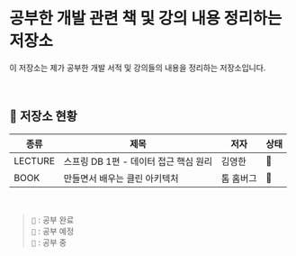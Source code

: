 # 공부한 개발 관련 책 및 강의 내용 정리하는 저장소

이 저장소는 제가 공부한 개발 서적 및 강의들의 내용을 정리하는 저장소입니다.  

</br>

## 🔖 저장소 현황

| 종류 | 제목 | 저자 | 상태 |
|------|----------------------------------|--------------------------|------|
| LECTURE | 스프링 DB 1편 - 데이터 접근 핵심 원리 | 김영한 | 📙 |
| BOOK | 만들면서 배우는 클린 아키텍처 | 톰 홈버그 | 📙 |

</br>

> `📗` : 공부 완료   
> `📕` : 공부 예정  
> `📙` : 공부 중


